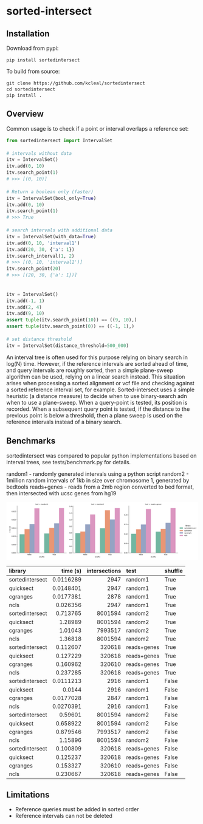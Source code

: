 
sorted-intersect
================


Installation
------------
Download from pypi:

```
pip install sortedintersect
```
    

To build from source:

```
git clone https://github.com/kcleal/sortedintersect
cd sortedintersect
pip install .
```

Overview
--------

Common usage is to check if a point or interval overlaps a reference set:

```python
from sortedintersect import IntervalSet

# intervals without data
itv = IntervalSet()
itv.add(0, 10)
itv.search_point(1)
# >>> [(0, 10)]

# Return a boolean only (faster)
itv = IntervalSet(bool_only=True)
itv.add(0, 10)
itv.search_point(1)
# >>> True

# search intervals with additional data
itv = IntervalSet(with_data=True)
itv.add(0, 10, 'interval1')
itv.add(20, 30, {'a': 1})
itv.search_interval(1, 2)
# >>> [(0, 10, 'interval1')]
itv.search_point(20)
# >>> [(20, 30, {'a': 1})]


itv = IntervalSet()
itv.add(-1, 1)
itv.add(2, 4)
itv.add(9, 10)
assert tuple(itv.search_point(10)) == ((9, 10),)
assert tuple(itv.search_point(0)) == ((-1, 1),)

# set distance threshold
itv = IntervalSet(distance_threshold=500_000)
```


An interval tree is often used for this purpose relying on binary search in log(N) time.
However, if the reference intervals are sorted ahead of time, and query intervals 
are roughly sorted, then a simple plane-sweep algorithm can be used, relying on a linear search instead.
This situation arises when processing a sorted alignment or vcf file and checking against a sorted reference
interval set, for example. Sorted-intersect uses a simple heuristic (a distance measure) to decide when to use
binary-search adn when to use a plane-sweep.
When a query-point is tested, its position is recorded. When a subsequent query point is tested, if the distance to
the previous point is below a threshold, then a plane sweep is used on the reference intervals instead of a binary search.



Benchmarks
----------

sortedintersect was compared to popular python implementations based on interval trees, see tests/benchmark.py for details.

random1 - randomly generated intervals using a python script
random2 - 1million random intervals of 1kb in size over chromosome 1, generated by bedtools
reads+genes - reads from a 2mb region converted to bed format, then intersected with ucsc genes from hg19

![alt text](https://github.com/kcleal/sortedintersect/blob/master/tests/benchmark.png)

| library         |   time (s) |   intersections | test        | shuffle   |
|:----------------|-----------:|----------------:|:------------|:----------|
| sortedintersect |  0.0116289 |            2947 | random1     | True      |
| quicksect       |  0.0148401 |            2947 | random1     | True      |
| cgranges        |  0.0177381 |            2878 | random1     | True      |
| ncls            |  0.026356  |            2947 | random1     | True      |
| sortedintersect |  0.713765  |         8001594 | random2     | True      |
| quicksect       |  1.28989   |         8001594 | random2     | True      |
| cgranges        |  1.01043   |         7993517 | random2     | True      |
| ncls            |  1.36818   |         8001594 | random2     | True      |
| sortedintersect |  0.112607  |          320618 | reads+genes | True      |
| quicksect       |  0.127229  |          320618 | reads+genes | True      |
| cgranges        |  0.160962  |          320610 | reads+genes | True      |
| ncls            |  0.237285  |          320618 | reads+genes | True      |
| sortedintersect |  0.0111213 |            2916 | random1     | False     |
| quicksect       |  0.0144    |            2916 | random1     | False     |
| cgranges        |  0.0177028 |            2847 | random1     | False     |
| ncls            |  0.0270391 |            2916 | random1     | False     |
| sortedintersect |  0.59601   |         8001594 | random2     | False     |
| quicksect       |  0.658922  |         8001594 | random2     | False     |
| cgranges        |  0.879546  |         7993517 | random2     | False     |
| ncls            |  1.15896   |         8001594 | random2     | False     |
| sortedintersect |  0.100809  |          320618 | reads+genes | False     |
| quicksect       |  0.125237  |          320618 | reads+genes | False     |
| cgranges        |  0.153327  |          320610 | reads+genes | False     |
| ncls            |  0.230667  |          320618 | reads+genes | False     |


Limitations
-----------

- Reference queries must be added in sorted order
- Reference intervals can not be deleted
